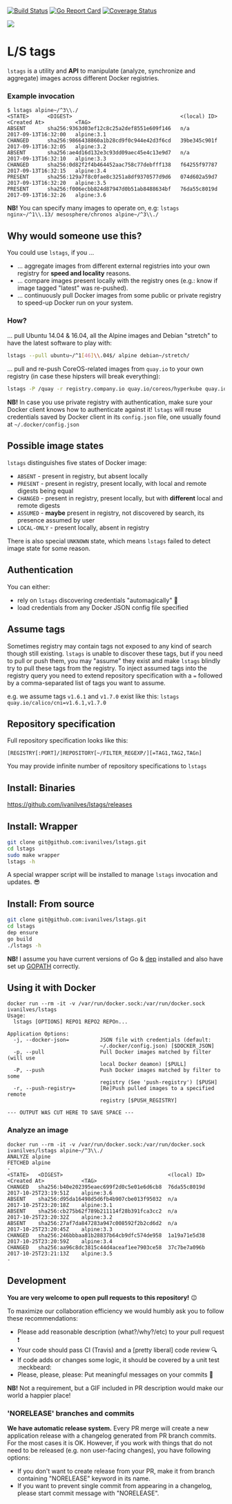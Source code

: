 [![Build Status](https://travis-ci.org/ivanilves/lstags.svg?branch=master)](https://travis-ci.org/ivanilves/lstags)
[![Go Report Card](https://goreportcard.com/badge/github.com/ivanilves/lstags)](https://goreportcard.com/report/github.com/ivanilves/lstags)
[![Coverage Status](https://coveralls.io/repos/github/ivanilves/lstags/badge.svg?branch=master)](https://coveralls.io/github/ivanilves/lstags?branch=master)

![](https://github.com/ivanilves/lstags/raw/master/heading.png)

# L/S tags

`lstags` is a utility and **API** to manipulate (analyze, synchronize and aggregate) images across different Docker registries.

### Example invocation
```
$ lstags alpine~/^3\\./
<STATE>      <DIGEST>                                   <(local) ID>    <Created At>          <TAG>
ABSENT       sha256:9363d03ef12c8c25a2def8551e609f146   n/a             2017-09-13T16:32:00   alpine:3.1
CHANGED      sha256:9866438860a1b28cd9f0c944e42d3f6cd   39be345c901f    2017-09-13T16:32:05   alpine:3.2
ABSENT       sha256:ae4d16d132e3c93dd09aec45e4c13e9d7   n/a             2017-09-13T16:32:10   alpine:3.3
CHANGED      sha256:0d82f2f4b464452aac758c77debfff138   f64255f97787    2017-09-13T16:32:15   alpine:3.4
PRESENT      sha256:129a7f8c0fae8c3251a8df9370577d9d6   074d602a59d7    2017-09-13T16:32:20   alpine:3.5
PRESENT      sha256:f006ecbb824d87947d0b51ab8488634bf   76da55c8019d    2017-09-13T16:32:26   alpine:3.6
```
**NB!** You can specify many images to operate on, e.g: `lstags nginx~/^1\\.13/ mesosphere/chronos alpine~/^3\\./`

## Why would someone use this?
You could use `lstags`, if you ...
* ... aggregate images from different external registries into your own registry for **speed and locality** reasons.
* ... compare images present locally with the registry ones (e.g.: know if image tagged "latest" was re-pushed).
* ... continuously pull Docker images from some public or private registry to speed-up Docker run on your system.

### How?
... pull Ubuntu 14.04 & 16.04, all the Alpine images and Debian "stretch" to have the latest software to play with:
```sh
lstags --pull ubuntu~/^1[46]\\.04$/ alpine debian~/stretch/
```
... pull and re-push CoreOS-related images from `quay.io` to your own registry (in case these hipsters will break everything):
```sh
lstags -P /quay -r registry.company.io quay.io/coreos/hyperkube quay.io/coreos/flannel
```
**NB!** In case you use private registry with authentication, make sure your Docker client knows how to authenticate against it!
`lstags` will reuse credentials saved by Docker client in its `config.json` file, one usually found at `~/.docker/config.json`

## Possible image states
`lstags` distinguishes five states of Docker image:
* `ABSENT` - present in registry, but absent locally
* `PRESENT` -  present in registry, present locally, with local and remote digests being equal
* `CHANGED` - present in registry, present locally, but with **different** local and remote digests
* `ASSUMED` - **maybe** present in registry, not discovered by search, its presence assumed by user
* `LOCAL-ONLY` - present locally, absent in registry

There is also special `UNKNOWN` state, which means `lstags` failed to detect image state for some reason.

## Authentication
You can either:
* rely on `lstags` discovering credentials "automagically" :tophat:
* load credentials from any Docker JSON config file specified

## Assume tags
Sometimes registry may contain tags not exposed to any kind of search though still existing.
`lstags` is unable to discover these tags, but if you need to pull or push them, you may "assume"
they exist and make `lstags` blindly try to pull these tags from the registry. To inject assumed
tags into the registry query you need to extend repository specification with a `=` followed by a
comma-separated list of tags you want to assume.

e.g. we assume tags `v1.6.1` and `v1.7.0` exist like this: `lstags quay.io/calico/cni=v1.6.1,v1.7.0`

## Repository specification
Full repository specification looks like this:
```
[REGISTRY[:PORT]/]REPOSITORY[~/FILTER_REGEXP/][=TAG1,TAG2,TAGn]
```
You may provide infinite number of repository specifications to `lstags`

## Install: Binaries
https://github.com/ivanilves/lstags/releases

## Install: Wrapper
```sh
git clone git@github.com:ivanilves/lstags.git
cd lstags
sudo make wrapper
lstags -h
```
A special wrapper script will be installed to manage `lstags` invocation and updates. :sunglasses:

## Install: From source
```sh
git clone git@github.com:ivanilves/lstags.git
cd lstags
dep ensure
go build
./lstags -h
```
**NB!** I assume you have current versions of Go & [dep](https://github.com/golang/dep) installed and also have set up [GOPATH](https://github.com/golang/go/wiki/GOPATH) correctly.

## Using it with Docker

```
docker run --rm -it -v /var/run/docker.sock:/var/run/docker.sock ivanilves/lstags
Usage:
  lstags [OPTIONS] REPO1 REPO2 REPOn...

Application Options:
  -j, --docker-json=          JSON file with credentials (default:
                              ~/.docker/config.json) [$DOCKER_JSON]
  -p, --pull                  Pull Docker images matched by filter (will use
                              local Docker deamon) [$PULL]
  -P, --push                  Push Docker images matched by filter to some
                              registry (See 'push-registry') [$PUSH]
  -r, --push-registry=        [Re]Push pulled images to a specified remote
                              registry [$PUSH_REGISTRY]

--- OUTPUT WAS CUT HERE TO SAVE SPACE ---
```

### Analyze an image

```
docker run --rm -it -v /var/run/docker.sock:/var/run/docker.sock ivanilves/lstags alpine~/^3\\./
ANALYZE alpine
FETCHED alpine
-
<STATE>   <DIGEST>                                  <(local) ID>    <Created At>            <TAG>
CHANGED   sha256:b40e202395eaec699f2d0c5e01e6d6cb8  76da55c8019d    2017-10-25T23:19:51Z    alpine:3.6
ABSENT    sha256:d95da16498d5d6fb4b907cbe013f95032  n/a             2017-10-25T23:20:18Z    alpine:3.1
ABSENT    sha256:cb275b62f789b211114f28b391fca3cc2  n/a             2017-10-25T23:20:32Z    alpine:3.2
ABSENT    sha256:27af7da847283a947c008592f2b2cd6d2  n/a             2017-10-25T23:20:45Z    alpine:3.3
CHANGED   sha256:246bbbaa81b28837b64cb9dfc574de958  1a19a71e5d38    2017-10-25T23:20:59Z    alpine:3.4
CHANGED   sha256:aa96c8dc3815c44d4aceaf1ee7903ce58  37c7be7a096b    2017-10-25T23:21:13Z    alpine:3.5
-
```

## Development

**You are very welcome to open pull requests to this repository!** :wink:

To maximize our collaboration efficiency we would humbly ask you to follow these recommendations:
* Please add reasonable description (what?/why?/etc) to your pull request :exclamation:
* Your code should pass CI (Travis) and a [pretty liberal] code review :mag:
* If code adds or changes some logic, it should be covered by a unit test :neckbeard:
* Please, please, please: Put meaningful messages on your commits :pray:

**NB!** Not a requirement, but a GIF included in PR description would make our world a happier place!

### 'NORELEASE' branches and commits
**We have automatic release system.** Every PR merge will create a new application release with a changelog generated from PR branch commits.
For the most cases it is OK. However, if you work with things that do not need to be released (e.g. non user-facing changes), you have following options:
* If you don't want to create release from your PR, make it from branch containing "NORELEASE" keyword in its name.
* If you want to prevent single commit from appearing in a changelog, please start commit message with "NORELEASE".
